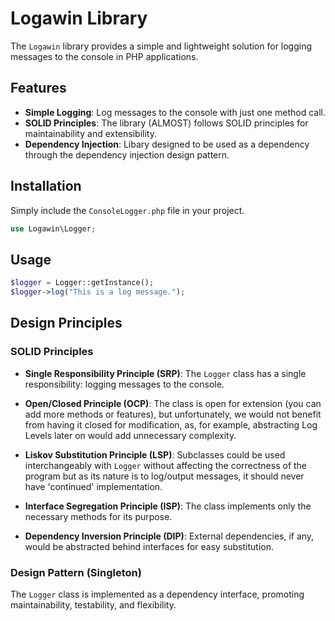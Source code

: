 # Logawin Library

The `Logawin` library provides a simple and lightweight solution for logging messages to the console in PHP applications.

## Features

- **Simple Logging**: Log messages to the console with just one method call.
- **SOLID Principles**: The library (ALMOST) follows SOLID principles for maintainability and extensibility.
- **Dependency Injection**: Libary designed to be used as a dependency through the dependency injection design pattern.

## Installation

Simply include the `ConsoleLogger.php` file in your project.

```php
use Logawin\Logger;
```

## Usage

```php
$logger = Logger::getInstance();
$logger->log("This is a log message.");
```

## Design Principles

### SOLID Principles

- **Single Responsibility Principle (SRP)**: The `Logger` class has a single responsibility: logging messages to the console.

- **Open/Closed Principle (OCP)**: The class is open for extension (you can add more methods or features), but unfortunately, we would not benefit from having it closed for modification, as, for example, abstracting Log Levels later on would add unnecessary complexity.

- **Liskov Substitution Principle (LSP)**: Subclasses could be used interchangeably with `Logger` without affecting the correctness of the program but as its nature is to log/output messages, it should never have 'continued' implementation.

- **Interface Segregation Principle (ISP)**: The class implements only the necessary methods for its purpose.

- **Dependency Inversion Principle (DIP)**: External dependencies, if any, would be abstracted behind interfaces for easy substitution.

### Design Pattern (Singleton)

The `Logger` class is implemented as a dependency interface, promoting maintainability, testability, and flexibility.